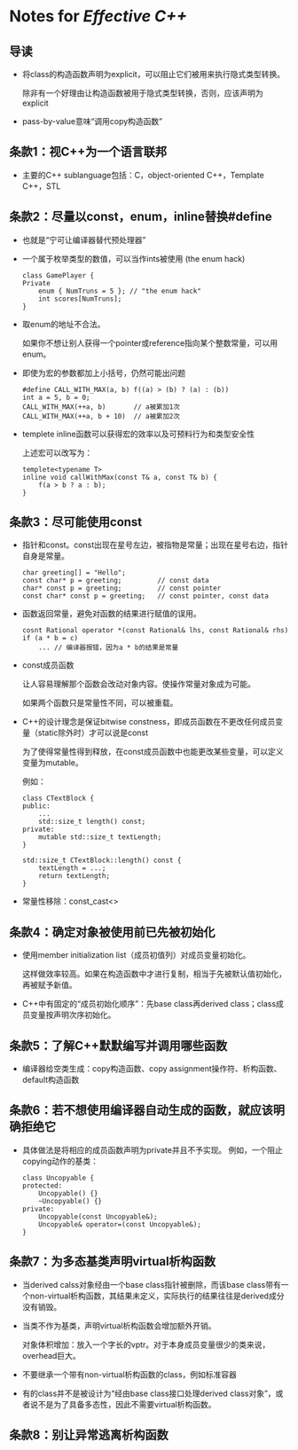 Notes for _Effective C++_
============================

## 导读
* 将class的构造函数声明为explicit，可以阻止它们被用来执行隐式类型转换。

  除非有一个好理由让构造函数被用于隐式类型转换，否则，应该声明为explicit

* pass-by-value意味“调用copy构造函数”

## 条款1：视C++为一个语言联邦
* 主要的C++ sublanguage包括：C，object-oriented C++，Template C++，STL

## 条款2：尽量以const，enum，inline替换#define
* 也就是“宁可让编译器替代预处理器”

* 一个属于枚举类型的数值，可以当作ints被使用 (the enum hack)

  ```
  class GamePlayer {
  Private
      enum { NumTruns = 5 }; // "the enum hack"
      int scores[NumTruns];
  }
  ```

* 取enum的地址不合法。

  如果你不想让别人获得一个pointer或reference指向某个整数常量，可以用enum。
  
* 即使为宏的参数都加上小括号，仍然可能出问题

  ```
  #define CALL_WITH_MAX(a, b) f((a) > (b) ? (a) : (b))
  int a = 5, b = 0;
  CALL_WITH_MAX(++a, b)       // a被累加1次
  CALL_WITH_MAX(++a, b + 10)  // a被累加2次
  ```

* templete inline函数可以获得宏的效率以及可预料行为和类型安全性

  上述宏可以改写为：

  ```
  templete<typename T>
  inline void callWithMax(const T& a, const T& b) {
      f(a > b ? a : b);
  }
  ```

## 条款3：尽可能使用const

* 指针和const。const出现在星号左边，被指物是常量；出现在星号右边，指针自身是常量。

  ```
  char greeting[] = "Hello";
  const char* p = greeting;         // const data
  char* const p = greeting;         // const pointer
  const char* const p = greeting;   // const pointer, const data
  ```

* 函数返回常量，避免对函数的结果进行赋值的误用。

  ```
  cosnt Rational operator *(const Rational& lhs, const Rational& rhs)
  if (a * b = c)
      ... // 编译器报错，因为a * b的结果是常量
  ```

* const成员函数

  让人容易理解那个函数会改动对象内容。使操作常量对象成为可能。
  
  如果两个函数只是常量性不同，可以被重载。
  
* C++的设计理念是保证bitwise constness，即成员函数在不更改任何成员变量（static除外时）才可以说是const

  为了使得常量性得到释放，在const成员函数中也能更改某些变量，可以定义变量为mutable。
  
  例如：
  
  ```
  class CTextBlock {
  public:
      ...
      std::size_t length() const;
  private:
      mutable std::size_t textLength;
  }
  
  std::size_t CTextBlock::length() const {
      textLength = ...;
      return textLength;
  }
  ```
  
* 常量性移除：const_cast<>

## 条款4：确定对象被使用前已先被初始化

* 使用member initialization list（成员初值列）对成员变量初始化。

  这样做效率较高。如果在构造函数中才进行复制，相当于先被默认值初始化，再被赋予新值。
  
* C++中有固定的“成员初始化顺序”：先base class再derived class；class成员变量按声明次序初始化。

## 条款5：了解C++默默编写并调用哪些函数

* 编译器给空类生成：copy构造函数、copy assignment操作符、析构函数、default构造函数

## 条款6：若不想使用编译器自动生成的函数，就应该明确拒绝它

* 具体做法是将相应的成员函数声明为private并且不予实现。
  例如，一个阻止copying动作的基类：
  
  ```
  class Uncopyable {
  protected:
      Uncopyable() {}
      ~Uncopyable() {}
  private:
      Uncopyable(const Uncopyable&);
      Uncopyable& operator=(const Uncopyable&);
  }
  ```
  
## 条款7：为多态基类声明virtual析构函数

* 当derived calss对象经由一个base class指针被删除，而该base class带有一个non-virtual析构函数，其结果未定义，实际执行的结果往往是derived成分没有销毁。

* 当类不作为基类，声明virtual析构函数会增加额外开销。

  对象体积增加：放入一个字长的vptr。对于本身成员变量很少的类来说，overhead巨大。
  
* 不要继承一个带有non-virtual析构函数的class，例如标准容器

* 有的class并不是被设计为“经由base class接口处理derived class对象”，或者说不是为了具备多态性，因此不需要virtual析构函数。

## 条款8：别让异常逃离析构函数

